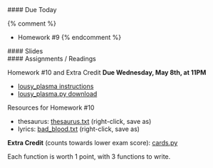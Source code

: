 <article class="due" markdown="block">
####  Due Today

{% comment %}
* Homework #9
{% endcomment %}

</article>

<article class="slides" markdown="block">
####  Slides


</article>

<article class="assignments" markdown="block">
####  Assignments / Readings		

Homework #10 and Extra Credit __Due Wednesday, May 8th, at 11PM__ 

* [lousy_plasma instructions](homework/hw10/lousy-plasma.html)
* [lousy_plasma.py download](homework/hw10/lousy_plasma.py)

Resources for Homework #10

* thesaurus: [thesaurus.txt](homework/hw10/thesaurus.txt) (right-click, save as)
* lyrics: [bad_blood.txt](homework/hw10/bad_blood.txt) (right-click, save as)

__Extra Credit__ (counts towards lower exam score): [cards.py](homework/hw10/cards.py)

Each function is worth 1 point, with 3 functions to write.


</article>
